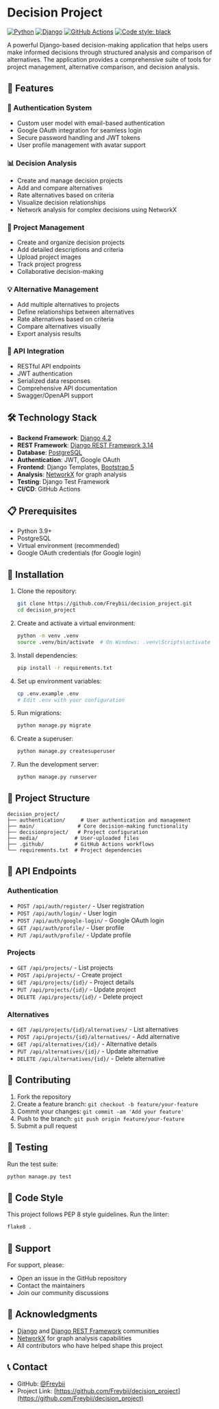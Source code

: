 # Decision Project

[![Python](https://img.shields.io/badge/Python-3.9+-blue.svg)](https://www.python.org/downloads/)
[![Django](https://img.shields.io/badge/Django-4.2-green.svg)](https://www.djangoproject.com/)
[![GitHub Actions](https://img.shields.io/github/actions/workflow/status/Freybii/decision_project/django.yml?branch=main)](https://github.com/Freybii/decision_project/actions)
[![Code style: black](https://img.shields.io/badge/code%20style-black-000000.svg)](https://github.com/psf/black)

A powerful Django-based decision-making application that helps users make informed decisions through structured analysis and comparison of alternatives. The application provides a comprehensive suite of tools for project management, alternative comparison, and decision analysis.

## 🌟 Features

### 🔐 Authentication System
- Custom user model with email-based authentication
- Google OAuth integration for seamless login
- Secure password handling and JWT tokens
- User profile management with avatar support

### 📊 Decision Analysis
- Create and manage decision projects
- Add and compare alternatives
- Rate alternatives based on criteria
- Visualize decision relationships
- Network analysis for complex decisions using NetworkX

### 🎯 Project Management
- Create and organize decision projects
- Add detailed descriptions and criteria
- Upload project images
- Track project progress
- Collaborative decision-making

### 💡 Alternative Management
- Add multiple alternatives to projects
- Define relationships between alternatives
- Rate alternatives based on criteria
- Compare alternatives visually
- Export analysis results

### 🔄 API Integration
- RESTful API endpoints
- JWT authentication
- Serialized data responses
- Comprehensive API documentation
- Swagger/OpenAPI support

## 🛠 Technology Stack

- **Backend Framework**: [Django 4.2](https://www.djangoproject.com/)
- **REST Framework**: [Django REST Framework 3.14](https://www.django-rest-framework.org/)
- **Database**: [PostgreSQL](https://www.postgresql.org/)
- **Authentication**: JWT, Google OAuth
- **Frontend**: Django Templates, [Bootstrap 5](https://getbootstrap.com/)
- **Analysis**: [NetworkX](https://networkx.org/) for graph analysis
- **Testing**: Django Test Framework
- **CI/CD**: GitHub Actions

## 📋 Prerequisites

- Python 3.9+
- PostgreSQL
- Virtual environment (recommended)
- Google OAuth credentials (for Google login)

## 🚀 Installation

1. Clone the repository:
   ```bash
   git clone https://github.com/Freybii/decision_project.git
   cd decision_project
   ```

2. Create and activate a virtual environment:
   ```bash
   python -m venv .venv
   source .venv/bin/activate  # On Windows: .venv\Scripts\activate
   ```

3. Install dependencies:
   ```bash
   pip install -r requirements.txt
   ```

4. Set up environment variables:
   ```bash
   cp .env.example .env
   # Edit .env with your configuration
   ```

5. Run migrations:
   ```bash
   python manage.py migrate
   ```

6. Create a superuser:
   ```bash
   python manage.py createsuperuser
   ```

7. Run the development server:
   ```bash
   python manage.py runserver
   ```

## 📁 Project Structure

```
decision_project/
├── authentication/     # User authentication and management
├── main/              # Core decision-making functionality
├── decisionproject/   # Project configuration
├── media/            # User-uploaded files
├── .github/          # GitHub Actions workflows
└── requirements.txt  # Project dependencies
```

## 🔌 API Endpoints

### Authentication
- `POST /api/auth/register/` - User registration
- `POST /api/auth/login/` - User login
- `POST /api/auth/google-login/` - Google OAuth login
- `GET /api/auth/profile/` - User profile
- `PUT /api/auth/profile/` - Update profile

### Projects
- `GET /api/projects/` - List projects
- `POST /api/projects/` - Create project
- `GET /api/projects/{id}/` - Project details
- `PUT /api/projects/{id}/` - Update project
- `DELETE /api/projects/{id}/` - Delete project

### Alternatives
- `GET /api/projects/{id}/alternatives/` - List alternatives
- `POST /api/projects/{id}/alternatives/` - Add alternative
- `GET /api/alternatives/{id}/` - Alternative details
- `PUT /api/alternatives/{id}/` - Update alternative
- `DELETE /api/alternatives/{id}/` - Delete alternative

## 🤝 Contributing

1. Fork the repository
2. Create a feature branch: `git checkout -b feature/your-feature`
3. Commit your changes: `git commit -am 'Add your feature'`
4. Push to the branch: `git push origin feature/your-feature`
5. Submit a pull request

## 🧪 Testing

Run the test suite:
```bash
python manage.py test
```

## 📝 Code Style

This project follows PEP 8 style guidelines. Run the linter:
```bash
flake8 .
```

## 💬 Support

For support, please:
- Open an issue in the GitHub repository
- Contact the maintainers
- Join our community discussions

## 🙏 Acknowledgments

- [Django](https://www.djangoproject.com/) and [Django REST Framework](https://www.django-rest-framework.org/) communities
- [NetworkX](https://networkx.org/) for graph analysis capabilities
- All contributors who have helped shape this project

## 📞 Contact

- GitHub: [@Freybii](https://github.com/Freybii)
- Project Link: [https://github.com/Freybii/decision_project](https://github.com/Freybii/decision_project) 
